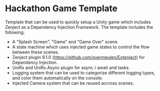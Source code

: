 # Hackathon Game Template
Template that can be used to quickly setup a Unity game which includes Zenject as a Dependency Injection Framework.
The template includes the following:

- A "Splash Screen", "Game" and "Game Over" scene.
- A state machine which uses injected game states to control the flow between these scenes.
- Zenject plugin 9.1.0 (https://github.com/svermeulen/Extenject) for Dependency Injection.
- UniRx and UniRx.Async plugin for async / await and tasks.
- Logging system that can be used to categorize different logging types, and color them automatically on the console.
- Injected Camera system that can be reused accross scenes.
